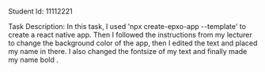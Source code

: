 Student Id: 11112221

Task Description:
In this task, I used 'npx  create-epxo-app --template' to create a react native app. Then I followed the instructions from my lecturer to change the background color of the app, then I edited the text and placed my name in there. I also changed the fontsize of my text and finally made my name bold .



